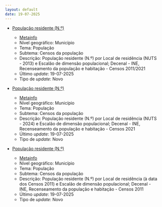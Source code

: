 ```yaml
---
layout: default
date: 19-07-2025
---
```

* [População residente (N.º)](https://www.ine.pt/xportal/xmain?xpid=INE&xpgid=ine_indicadores&indOcorrCod=0014525&contexto=bd&selTab=tab2)
  * [Metainfo](https://www.ine.pt/bddXplorer/htdocs/minfo.jsp?var_cd=0014525&lingua=PT)
  * Nível geográfico: Município
  * Tema: População
  * Subtema: Censos da população
  * Descrição: População residente (N.º) por Local de residência (NUTS - 2013) e Escalão de dimensão populacional; Decenal - INE, Recenseamento da população e habitação - Censos 2011/2021
  * Último _update_: 19-07-2025
  * Tipo de _update_: Novo

* [População residente (N.º)](https://www.ine.pt/xportal/xmain?xpid=INE&xpgid=ine_indicadores&indOcorrCod=0014526&contexto=bd&selTab=tab2)
  * [Metainfo](https://www.ine.pt/bddXplorer/htdocs/minfo.jsp?var_cd=0014526&lingua=PT)
  * Nível geográfico: Município
  * Tema: População
  * Subtema: Censos da população
  * Descrição: População residente (N.º) por Local de residência (NUTS - 2024) e Escalão de dimensão populacional; Decenal - INE, Recenseamento da população e habitação - Censos 2021
  * Último _update_: 19-07-2025
  * Tipo de _update_: Novo

* [População residente (N.º)](https://www.ine.pt/xportal/xmain?xpid=INE&xpgid=ine_indicadores&indOcorrCod=0014527&contexto=bd&selTab=tab2)
  * [Metainfo](https://www.ine.pt/bddXplorer/htdocs/minfo.jsp?var_cd=0014527&lingua=PT)
  * Nível geográfico: Município
  * Tema: População
  * Subtema: Censos da população
  * Descrição: População residente (N.º) por Local de residência (à data dos Censos 2011) e Escalão de dimensão populacional; Decenal - INE, Recenseamento da população e habitação - Censos 2011
  * Último _update_: 19-07-2025
  * Tipo de _update_: Novo

